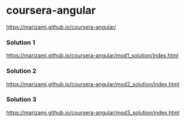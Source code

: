 # coursera-angular
https://marizamj.github.io/coursera-angular/

### Solution 1
https://marizamj.github.io/coursera-angular/mod1_solution/index.html

### Solution 2
https://marizamj.github.io/coursera-angular/mod2_solution/index.html

### Solution 3
https://marizamj.github.io/coursera-angular/mod3_solution/index.html
